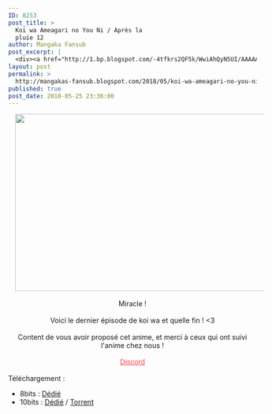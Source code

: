 ```yaml
---
ID: 8253
post_title: >
  Koi wa Ameagari no You Ni / Après la
  pluie 12
author: Mangaka Fansub
post_excerpt: |
  <div><a href="http://1.bp.blogspot.com/-4tfkrs2QF5k/WwiAhQyN5UI/AAAAAAAABPQ/avDofC4JXdUgiTPh8stP2xQxz5PQe3bOgCK4BGAYYCw/s1600/%255BDameDesuYo%255D%2BKoi%2Bwa%2BAmeagari%2Bno%2BYou%2Bni%2B-%2B12%2B%25281920x1080%2BAAC%2B10bit%2529%2B%255B33933AB3%255D_001_29015.png" imageanchor="1"><img border="0" height="360" src="https://1.bp.blogspot.com/-4tfkrs2QF5k/WwiAhQyN5UI/AAAAAAAABPQ/avDofC4JXdUgiTPh8stP2xQxz5PQe3bOgCK4BGAYYCw/s640/%255BDameDesuYo%255D%2BKoi%2Bwa%2BAmeagari%2Bno%2BYou%2Bni%2B-%2B12%2B%25281920x1080%2BAAC%2B10bit%2529%2B%255B33933AB3%255D_001_29015.png" width="640"></a></div><div><br></div><div>Miracle !</div><div><br></div><div>Voici le dernier &eacute;pisode de koi wa et quelle fin ! &lt;3</div><div><br></div><div>Content de vous avoir propos&eacute; cet anime, et merci &agrave; ceux qui ont suivi l'anime chez nous !</div><div><br></div><div><a href="https://discord.gg/xzxCd89" target="_blank">Discord</a></div><div><br></div><div>T&eacute;l&eacute;chargement :</div><ul><li>8bits : <a href="https://ddl.family-desuyo.moe/Anime/Koi%20wa%20%28Apr%C3%A8s%20la%20Pluie%29/%5BMangakas-Family%5D%20Koi%20wa%20Ameagari%20no%20Y%C3%B4%20ni%20%28Apr%C3%A8s%20la%20Pluie%29%20-%2012%20VOSTFR%20%5BTV%201080p%20AAC%5D%20%5BE2EC78AE%5D.mp4" target="_blank">D&eacute;di&eacute;</a>&nbsp;</li><li>10bits : <a href="https://ddl.family-desuyo.moe/Anime/Koi%20wa%20%28Apr%C3%A8s%20la%20Pluie%29/%5BMangakas-Family%5D%20Koi%20wa%20Ameagari%20no%20Y%C3%B4%20ni%20%28Apr%C3%A8s%20la%20Pluie%29%20-%2012%20VOSTFR%20%5BTV%201080p%2010bits%20E-AC3%5D%20%5B1E6E9F2C%5D.mkv" target="_blank">D&eacute;di&eacute;</a> / <a href="https://nyaa.si/view/1040887" target="_blank">Torrent</a></li></ul>
layout: post
permalink: >
  http://mangakas-fansub.blogspot.com/2018/05/koi-wa-ameagari-no-you-ni-apres-la_25.html
published: true
post_date: 2018-05-25 23:36:00
---
```

<div class="separator" style="clear: both; text-align: center;"><a href="http://1.bp.blogspot.com/-4tfkrs2QF5k/WwiAhQyN5UI/AAAAAAAABPQ/avDofC4JXdUgiTPh8stP2xQxz5PQe3bOgCK4BGAYYCw/s1600/%255BDameDesuYo%255D%2BKoi%2Bwa%2BAmeagari%2Bno%2BYou%2Bni%2B-%2B12%2B%25281920x1080%2BAAC%2B10bit%2529%2B%255B33933AB3%255D_001_29015.png" imageanchor="1" style="margin-left: 1em; margin-right: 1em;"><img border="0" height="360" src="https://united-subs.dearclouds.com/wp-content/uploads/2018/05/3f6ecfa9d367448ead0c25769439b87e.jpg" width="640" /></a></div><div class="separator" style="clear: both; text-align: center;"><br /></div><div class="separator" style="clear: both; text-align: center;">Miracle !</div><div class="separator" style="clear: both; text-align: center;"><br /></div><div class="separator" style="clear: both; text-align: center;">Voici le dernier épisode de koi wa et quelle fin ! &lt;3</div><div class="separator" style="clear: both; text-align: center;"><br /></div><div class="separator" style="clear: both; text-align: center;">Content de vous avoir proposé cet anime, et merci à ceux qui ont suivi l'anime chez nous !</div><div class="separator" style="clear: both; text-align: center;"><br /></div><div class="separator" style="clear: both; text-align: center;"><a href="https://discord.gg/xzxCd89" style="color: #ff4152; font-family: &quot;trebuchet ms&quot;, trebuchet, sans-serif; font-size: 14.85px;" >Discord</a></div><div class="separator" style="clear: both; text-align: center;"><br /></div><div class="separator" style="clear: both; text-align: left;">Téléchargement :</div><ul><li>8bits : <a href="https://ddl.family-desuyo.moe/Anime/Koi%20wa%20%28Apr%C3%A8s%20la%20Pluie%29/%5BMangakas-Family%5D%20Koi%20wa%20Ameagari%20no%20Y%C3%B4%20ni%20%28Apr%C3%A8s%20la%20Pluie%29%20-%2012%20VOSTFR%20%5BTV%201080p%20AAC%5D%20%5BE2EC78AE%5D.mp4" >Dédié</a>&nbsp;</li><li>10bits : <a href="https://ddl.family-desuyo.moe/Anime/Koi%20wa%20%28Apr%C3%A8s%20la%20Pluie%29/%5BMangakas-Family%5D%20Koi%20wa%20Ameagari%20no%20Y%C3%B4%20ni%20%28Apr%C3%A8s%20la%20Pluie%29%20-%2012%20VOSTFR%20%5BTV%201080p%2010bits%20E-AC3%5D%20%5B1E6E9F2C%5D.mkv" >Dédié</a> / <a href="https://nyaa.si/view/1040887" >Torrent</a></li></ul>